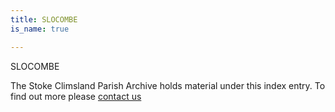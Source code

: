 ```yaml
---
title: SLOCOMBE
is_name: true

---
```


SLOCOMBE


The Stoke Climsland Parish Archive holds material under this index entry. To find out more please [contact us](/contact/)
